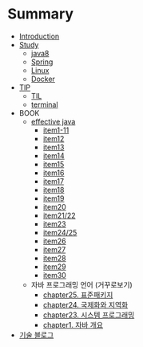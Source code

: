 # Summary

* [Introduction](README.md)
* [Study](study.md)
   * [java8](java8.md)
   * [Spring](spring.md)
   * [Linux](linux.md)
   * [Docker](docker.md)
* [TIP](tip.md)
	* [TIL](TIL.md)
	* [terminal](terminal.md)
* BOOK
	* [effective java](book/effectivejava/summary.md)
		* [item1-11](book/effectivejava/item1~11.md)
		* [item12](book/effectivejava/item12.md)
		* [item13](book/effectivejava/item13.md)
		* [item14](book/effectivejava/item14.md)
		* [item15](book/effectivejava/item15.md)
		* [item16](book/effectivejava/item16.md)
		* [item17](book/effectivejava/item17.md)
		* [item18](book/effectivejava/item18.md)
		* [item19](book/effectivejava/item19.md)
		* [item20](book/effectivejava/item20.md)
		* [item21/22](book/effectivejava/item2122.md)
		* [item23](book/effectivejava/item23.md)
		* [item24/25](book/effectivejava/item2425.md)
		* [item26](book/effectivejava/item26.md)
		* [item27](book/effectivejava/item27.md)
		* [item28](book/effectivejava/item28.md)
		* [item29](book/effectivejava/item29.md)
		* [item30](book/effectivejava/item30.md)
	* 자바 프로그래밍 언어 (거꾸로보기)
		* [chapter25. 표준패키지](book/jpl/chapter25.md)
		* [chapter24. 국제화와 지역화](book/jpl/chapter24.md)
		* [chapter23. 시스템 프로그래밍](book/jpl/chapter23.md)
		* [chapter1. 자바 개요](book/jpl/chapter1.m)
* [기술 블로그](techblog.md)

<!--stackedit_data:
eyJoaXN0b3J5IjpbMTM1MTI1NDAyOSwxNDc3NzY1NzQ2LDQyMT
ExNzMyNiwyMTM0NDgzNjI0XX0=
-->